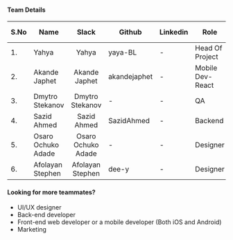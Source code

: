 #### Team Details
| S.No | Name        |    Slack    | Github     | Linkedin    | Role            | Team Lead | Account Number |
|------|-------------|:-----------:|------------|-------------|-----------------|-----------|----------------|
| 1.   | Yahya       | Yahya       | yaya-BL    |      -      | Head Of Project |    Yes    |        -       |
| 2.   | Akande Japhet       | Akande Japhet       | akandejaphet    |      -      | Mobile Dev-React |    No    |        -       |
| 3.   | Dmytro Stekanov       | Dmytro Stekanov       | -    |      -      | QA |    No    |        -       |
| 4.   | Sazid Ahmed       | Sazid Ahmed       | SazidAhmed    |      -      | Backend |    No    |        -       |
| 5.   | Osaro Ochuko Adade       | Osaro Ochuko Adade       | -    |      -      | Designer |    No    |        -       |
| 6.   | Afolayan Stephen       | Afolayan Stephen       | dee-y    |      -      | Designer |    No    |        -       |



#### Looking for more teammates?
- UI/UX designer
- Back-end developer 
- Front-end web developer or a mobile developer (Both iOS and Android)
- Marketing
